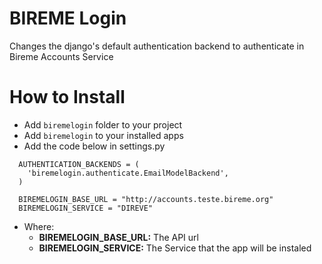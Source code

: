BIREME Login
===========

Changes the django's default authentication backend to authenticate in Bireme Accounts Service

How to Install
==============

* Add `biremelogin` folder to your project
* Add `biremelogin` to your installed apps
* Add the code below in settings.py

```
  AUTHENTICATION_BACKENDS = (
    'biremelogin.authenticate.EmailModelBackend',
  )

  BIREMELOGIN_BASE_URL = "http://accounts.teste.bireme.org"
  BIREMELOGIN_SERVICE = "DIREVE"
```

* Where:
  *  __BIREMELOGIN_BASE_URL:__ The API url
  *  __BIREMELOGIN_SERVICE:__ The Service that the app will be instaled
